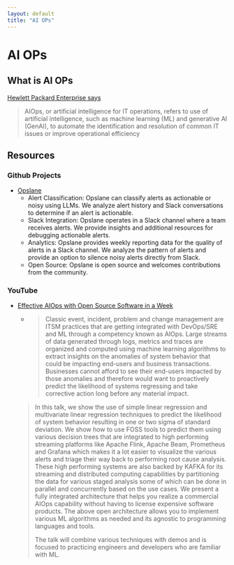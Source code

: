 ```yaml
---
layout: default
title: "AI OPs"
---
```

# AI OPs


## What is AI OPs

[Hewlett Packard Enterprise says](https://www.hpe.com/emea_europe/en/what-is/aiops.html)

> AIOps, or artificial intelligence for IT operations, refers to use of artificial intelligence, such as machine learning (ML) and generative AI (GenAI), to automate the identification and resolution of common IT issues or improve operational efficiency


## Resources

### Github Projects

* [Opslane][opslane]
	* Alert Classification: Opslane can classify alerts as actionable or noisy using LLMs. We analyze alert history and Slack conversations to determine if an alert is actionable.
	* Slack Integration: Opslane operates in a Slack channel where a team receives alerts. We provide insights and additional resources for debugging actionable alerts.
	* Analytics: Opslane provides weekly reporting data for the quality of alerts in a Slack channel. We analyze the pattern of alerts and provide an option to silence noisy alerts directly from Slack.
	* Open Source: Opslane is open source and welcomes contributions from the community.

[opslane]: https://github.com/opslane/opslane


### YouTube

* [Effective AIOps with Open Source Software in a Week](https://youtu.be/NuL1u_CIkQw?si=v-sXy3pBFF1UDIct)
	* > Classic event, incident, problem and change management are ITSM practices that are getting integrated with DevOps/SRE and ML through a competency known as AIOps. Large streams of data generated through logs, metrics and traces are organized and computed using machine learning algorithms to extract insights on the anomalies of system behavior that could be impacting end-users and business transactions. Businesses cannot afford to see their end-users impacted by those anomalies and therefore would want to proactively predict the likelihood of systems regressing and take corrective action long before any material impact.
	> 
	> In this talk, we show the use of simple linear regression and multivariate linear regression techniques to predict the likelihood of system behavior resulting in one or two sigma of standard deviation. We show how to use FOSS tools to predict them using various decision trees that are integrated to high performing streaming platforms like Apache Flink, Apache Beam, Prometheus and Grafana which makes it a lot easier to visualize the various alerts and triage their way back to performing root cause analysis. These high performing systems are also backed by KAFKA for its streaming and distributed computing capabilities by partitioning the data for various staged analysis some of which can be done in parallel and concurrently based on the use cases. We present a fully integrated architecture that helps you realize a commercial AIOps capability without having to license expensive software products. The above open architecture allows you to implement various ML algorithms as needed and its agnostic to programming languages and tools.
	> 
	> The talk will combine various techniques with demos and is focused to practicing engineers and developers who are familiar with ML.